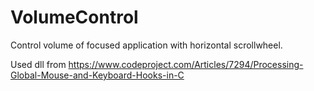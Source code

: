# VolumeControl
Control volume of focused application with horizontal scrollwheel.

Used dll from https://www.codeproject.com/Articles/7294/Processing-Global-Mouse-and-Keyboard-Hooks-in-C
